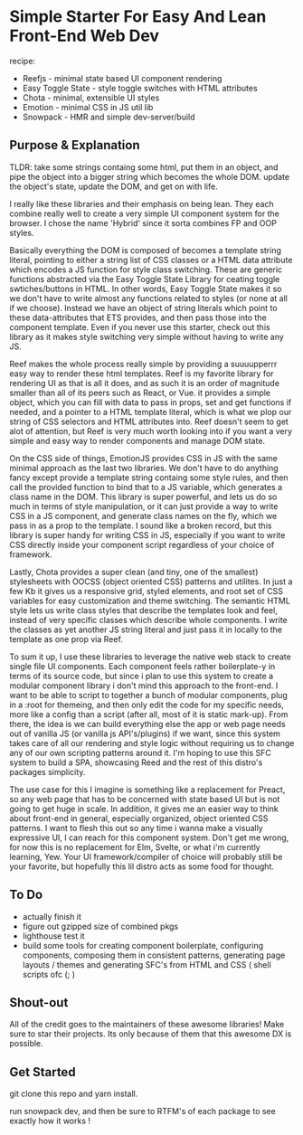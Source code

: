 # Simple Starter For Easy And Lean Front-End Web Dev

  recipe:

  + Reefjs - minimal state based UI component rendering
  + Easy Toggle State - style toggle switches with HTML attributes 
  + Chota - minimal, extensible UI styles
  + Emotion - minimal CSS in JS util lib
  + Snowpack - HMR and simple dev-server/build

## Purpose & Explanation

   TLDR: take some strings containg some html, put them in an object, and pipe the object into a bigger string 
   which becomes the whole DOM. update the object's state, update the DOM, and get on with life.
  
   I really like these libraries and their emphasis on being lean. They each combine really well to create a very simple 
  UI component system for the browser. I chose the name 'Hybrid' since it sorta combines FP and OOP styles.

   Basically everything the DOM is composed of becomes a template string literal, pointing to either a string list 
  of CSS classes or a HTML data attribute which encodes a JS function for style class switching. These are generic 
  functions abstracted via the Easy Toggle State Library for ceating toggle swtiches/buttons in HTML. In other words, 
  Easy Toggle State makes it so we don't have to write almost any functions related to styles (or none at all if we choose).
  Instead we have an object of string literals which point to these data-attributes that ETS provides, and then pass those 
  into the component template. Even if you never use this starter, check out this library as it makes style switching 
  very simple without having to write any JS.

   Reef makes the whole process really simple by providing a suuuupperrr easy way to render these html templates. Reef is
  my favorite library for rendering UI as that is all it does, and as such it is an order of magnitude smaller than all of its
  peers such as React, or Vue. it provides a simple object, which you can fill with data to pass in props, set and get 
  functions if needed, and a pointer to a HTML template literal, which is what we plop our string of CSS selectors and 
  HTML attributes into. Reef doesn't seem to get alot of attention, but Reef is very much worth looking into if you want a 
  very simple and easy way to render components and manage DOM state.

   On the CSS side of things, EmotionJS provides CSS in JS with the same minimal approach as the last two libraries. We don't 
  have to do anything fancy except provide a template string containg some style rules, and then call the provided function
  to bind that to a JS variable, which generates a class name in the DOM. This library is super powerful, and lets us 
  do so much in terms of style manipulation, or it can just provide a way to write CSS in a JS component, and generate
  class names on the fly, which we pass in as a prop to the template. I sound like a broken record, but this library is super
  handy for writing CSS in JS, especially if you want to write CSS directly inside your component script regardless of
  your choice of framework.

   Lastly, Chota provides a super clean (and tiny, one of the smallest) stylesheets with OOCSS (object oriented CSS)
  patterns and utilites. In just a few Kb it gives us a responsive grid, styled elements, and root set of CSS variables
  for easy customization and theme switching. The semantic HTML style lets us write class styles that describe the templates 
  look and feel, instead of very specific classes which describe whole components. I write the classes as yet another
  JS string literal and just pass it in locally to the template as one prop via Reef. 

   To sum it up, I use these libraries to leverage the native web stack to create single file UI components. Each component feels 
  rather boilerplate-y in terms of its source code, but since i plan to use this system to create a modular component library i 
  don't mind this approach to the front-end. I want to be able to script to together a bunch of modular components, plug in a
  :root for themeing, and then only edit the code for my specific needs, more like a config than a script (after all, most of it 
  is static mark-up). From there, the idea is we can build everything else the app or web page needs out of vanilla JS 
  (or vanilla js API's/plugins) if we want, since this system takes care of all our rendering and style logic without 
  requiring us to change any of our own scripting patterns around it. I'm hoping to use this SFC system to build a SPA, 
  showcasing Reed and the rest of this distro's packages simplicity.

   The use case for this I imagine is something like a replacement for Preact, so any web page that has to be concerned
  with state based UI but is not going to get huge in scale. In addition, it gives me an easier way to think about front-end 
  in general, especially organized, object oriented CSS patterns. I want to flesh this out so any time i wanna make a visually 
  expressive UI, I can reach for this component system. Don't get me wrong, for now this is no replacement for Elm, Svelte, 
  or what i'm currently learning, Yew. Your UI framework/compiler of choice will probably still be your favorite, but hopefully 
  this lil distro acts as some food for thought.

## To Do

  +  actually finish it 
  +  figure out gzipped size of combined pkgs
  +  lighthouse test it
  +  build some tools for creating component boilerplate, configuring components, composing them in consistent patterns, generating page layouts / themes and generating SFC's from HTML and CSS ( shell scripts ofc (; )

## Shout-out 

   All of the credit goes to the maintainers of these awesome libraries! Make sure to star their projects. 
   Its only because of them that this awesome DX is possible.

## Get Started

   git clone this repo and yarn install. 

   run snowpack dev, and then be sure to RTFM's of each package to see exactly how it works !


  

